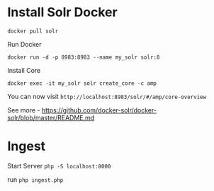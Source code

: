 # Install Solr Docker
``` docker pull solr ```

Run Docker
```
docker run -d -p 8983:8983 --name my_solr solr:8 
```

Install Core
```
docker exec -it my_solr solr create_core -c amp
```

You can now visit ```http://localhost:8983/solr/#/amp/core-overview```

See more - https://github.com/docker-solr/docker-solr/blob/master/README.md 

# Ingest 

Start Server
```php -S localhost:8000```

run ```php ingest.php```
